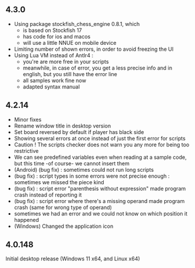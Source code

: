 ## 4.3.0

* Using package stockfish_chess_engine 0.8.1, which
    * is based on Stockfish 17
    * has code for ios and macos
    * will use a little NNUE on mobile device
* Limiting number of shown errors, in order to avoid freezing the UI
* Using Lua VM instead of Antlr4 :
    * you're are more free in your scripts
    * meanwhile, in case of error, you get a less precise info and in english, but you still have the error line
    * all samples work fine now
    * adapted syntax manual

## 4.2.14

* Minor fixes
* Rename window title in desktop version
* Set board reversed by default if player has black side
* Showing several errors at once instead of just the first error for scripts
* Caution ! The scripts checker does not warn you any more for being too restrictive
* We can see predefined variables even when reading at a sample code, but this time -of course- we cannot insert them
* (Android) (bug fix) : sometimes could not run long scripts
* (bug fix) : script types in some errors were not precise enough : sometimes we missed the piece kind
* (bug fix) : script error "parenthesis without expression" made program crash instead of reporting it
* (bug fix) : script error where there's a missing operand made program crash (same for wrong type of operand)
* sometimes we had an error and we could not know on which position it happened
* (Windows) Changed the application icon

## 4.0.148

Initial desktop release (Windows 11 x64, and Linux x64)